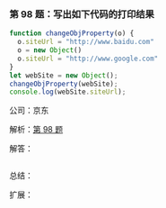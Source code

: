 ### 第 98 题：写出如下代码的打印结果

```js
function changeObjProperty(o) {
  o.siteUrl = "http://www.baidu.com"
  o = new Object()
  o.siteUrl = "http://www.google.com"
} 
let webSite = new Object();
changeObjProperty(webSite);
console.log(webSite.siteUrl);
```

公司：京东

解析：[第 98 题](https://github.com/Advanced-Frontend/Daily-Interview-Question/issues/152)

解答：



```javascript

```

总结：



扩展：



